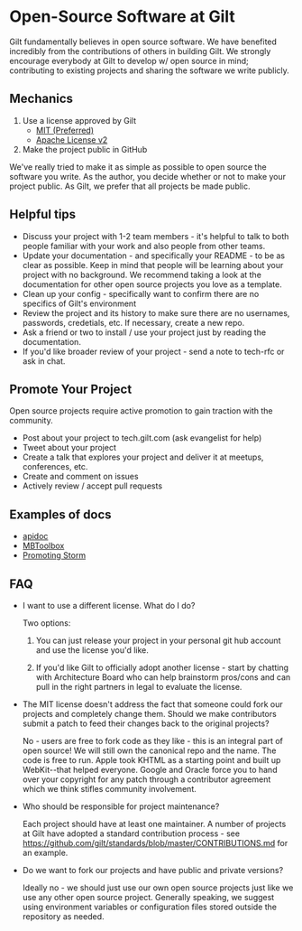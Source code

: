 # Open-Source Software at Gilt

Gilt fundamentally believes in open source software. We have benefited
incredibly from the contributions of others in building Gilt. We
strongly encourage everybody at Gilt to develop w/ open source in
mind; contributing to existing projects and sharing the software we
write publicly.

## Mechanics

1. Use a license approved by Gilt
   - [MIT (Preferred)](https://raw.githubusercontent.com/gilt/standards/master/standards/OpenSource/mit)
   - [Apache License v2](https://raw.githubusercontent.com/gilt/standards/master/standards/OpenSource/apache-v2)
2. Make the project public in GitHub

We've really tried to make it as simple as possible to open source the
software you write. As the author, you decide whether or not to make
your project public. As Gilt, we prefer that all projects be made
public.


## Helpful tips

  - Discuss your project with 1-2 team members - it's helpful to talk to both people familiar with your work and also people from other teams.
  - Update your documentation - and specifically your README - to be as clear as possible. Keep in mind that people will be learning about your project with no background. We recommend taking a look at the documentation for other open source projects you love as a template.
  - Clean up your config - specifically want to confirm there are no specifics of Gilt's environment
  - Review the project and its history to make sure there are no usernames, passwords, credetials, etc. If necessary, create a new repo.
  - Ask a friend or two to install / use your project just by reading the documentation.
  - If you'd like broader review of your project - send a note to tech-rfc or ask in chat.

## Promote Your Project

Open source projects require active promotion to gain traction with the community.

  - Post about your project to tech.gilt.com (ask evangelist for help)
  - Tweet about your project
  - Create a talk that explores your project and deliver it at meetups, conferences, etc.
  - Create and comment on issues
  - Actively review / accept pull requests

## Examples of docs

  - [apidoc](http://www.apidoc.me/doc/)
  - [MBToolbox](https://github.com/gilt/MBToolbox)
  - [Promoting Storm](http://nathanmarz.com/blog/history-of-apache-storm-and-lessons-learned.html)

## FAQ

  - I want to use a different license. What do I do?

    Two options:

      1. You can just release your project in your personal git hub
         account and use the license you'd like.

      2. If you'd like Gilt to officially adopt another license -
         start by chatting with Architecture Board who can help
         brainstorm pros/cons and can pull in the right partners in
         legal to evaluate the license.

  - The MIT license doesn't address the fact that someone could fork
    our projects and completely change them. Should we make
    contributors submit a patch to feed their changes back to the
    original projects?

    No - users are free to fork code as they like - this is an
    integral part of open source! We will still own the canonical repo
    and the name. The code is free to run. Apple took KHTML as a
    starting point and built up WebKit--that helped everyone. Google
    and Oracle force you to hand over your copyright for any patch
    through a contributor agreement which we think stifles community
    involvement.


  - Who should be responsible for project maintenance?

    Each project should have at least one maintainer. A number of
    projects at Gilt have adopted a standard contribution process -
    see https://github.com/gilt/standards/blob/master/CONTRIBUTIONS.md
    for an example.

  - Do we want to fork our projects and have public and private versions?

    Ideally no - we should just use our own open source projects just
    like we use any other open source project. Generally speaking, we
    suggest using environment variables or configuration files stored
    outside the repository as needed.
